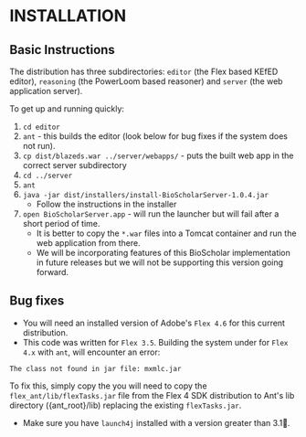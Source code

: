 INSTALLATION
===

Basic Instructions
---
The distribution has three subdirectories: `editor` (the Flex based KEfED editor), `reasoning` (the PowerLoom based reasoner) and `server` (the web application server). 

To get up and running quickly:

1. `cd editor`
2. `ant` - this builds the editor (look below for bug fixes if the system does not run). 
3. `cp dist/blazeds.war ../server/webapps/` - puts the built web app in the correct server subdirectory
4. `cd ../server`
5. `ant`
6. `java -jar dist/installers/install-BioScholarServer-1.0.4.jar`
	- Follow the instructions in the installer
7. `open BioScholarServer.app` - will run the launcher but will fail after a short period of time. 
	- It is better to copy the `*.war` files into a Tomcat container and run the web application from there. 
	- We will be incorporating features of this BioScholar implementation in future releases but we will not be supporting this version going forward.

Bug fixes
---

- You will need an installed version of Adobe's `Flex 4.6` for this current distribution.  
- This code was written for `Flex 3.5`. Building the system under for `Flex 4.x` with `ant`, will encounter an error: 

```
The class not found in jar file: mxmlc.jar
```

To fix this, simply copy the you will need to copy the `flex_ant/lib/flexTasks.jar` file from the Flex 4 SDK distribution to Ant's lib directory ({ant_root}/lib) replacing the existing `flexTasks.jar`. 

- Make sure you have `launch4j` installed with a version greater than 3.1.